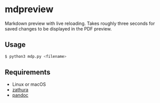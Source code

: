 # mdpreview

Markdown preview with live reloading.
Takes roughly three seconds for saved changes to be displayed in the PDF preview.

## Usage

```bash
$ python3 mdp.py <filename>
```

## Requirements

- Linux or macOS
- [zathura](https://pwmt.org/projects/zathura/)
- [pandoc](https://pandoc.org/)

